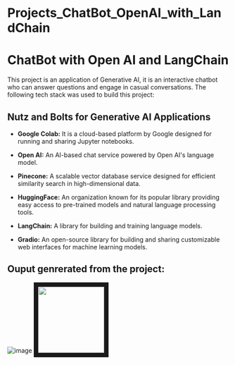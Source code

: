 # Projects_ChatBot_OpenAI_with_LandChain

# ChatBot with Open AI and LangChain 

This project is an application of Generative AI, it is an interactive chatbot who can answer questions and engage in casual conversations.
The following tech stack was used to build this project:

## **Nutz and Bolts for Generative AI Applications**

* **Google Colab:** It is a cloud-based platform by Google designed for running and sharing Jupyter notebooks.
   

* **Open AI:** An AI-based chat service powered by Open AI's language model.
    

* **Pinecone:** A scalable vector database service designed for efficient similarity search in high-dimensional data.
   

* **HuggingFace:** An organization known for its popular library providing easy access to pre-trained models and natural language processing tools.
    
          
* **LangChain:** A library for building and training language models.
    
  
* **Gradio:** An open-source library for building and sharing customizable web interfaces for machine learning models.


## **Ouput genrerated from the project**:

![image](https://github.com/user-attachments/assets/9cf29d28-7ecc-450c-b4ac-ac0e800a387c)
<img src="C:\Users\trish\OneDrive\Desktop\genaiwhatsapp.jpeg" width="150" height="150" border="10"/>




    
